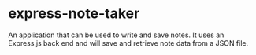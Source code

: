 # express-note-taker
An application that can be used to write and save notes. It uses an Express.js back end and will save and retrieve note data from a JSON file.
